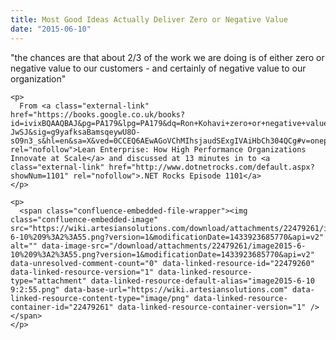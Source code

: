 ```yaml
---
title: Most Good Ideas Actually Deliver Zero or Negative Value
date: "2015-06-10"
---
```


<div id="main-content" class="wiki-content">
  <div class="wiki-content">
    <p>
      "the chances are that about 2/3 of the work we are doing is of either zero or negative value to our customers - and certainly of negative value to our organization"
    </p>
    
    <p>
      From <a class="external-link" href="https://books.google.co.uk/books?id=ivixBQAAQBAJ&pg=PA179&lpg=PA179&dq=Ron+Kohavi+zero+or+negative+value&source=bl&ots=BAWuC-JwSJ&sig=g9yafksaBamsqeywU8O-sO9n3_s&hl=en&sa=X&ved=0CCEQ6AEwAGoVChMIhsjaudSExgIVAiHbCh304QCg#v=onepage&q&f=false" rel="nofollow">Lean Enterprise: How High Performance Organizations Innovate at Scale</a> and discussed at 13 minutes in to <a class="external-link" href="http://www.dotnetrocks.com/default.aspx?showNum=1101" rel="nofollow">.NET Rocks Episode 1101</a>
    </p>
    
    <p>
      <span class="confluence-embedded-file-wrapper"><img class="confluence-embedded-image" src="https://wiki.artesiansolutions.com/download/attachments/22479261/image2015-6-10%209%3A2%3A55.png?version=1&modificationDate=1433923685770&api=v2" alt="" data-image-src="/download/attachments/22479261/image2015-6-10%209%3A2%3A55.png?version=1&modificationDate=1433923685770&api=v2" data-unresolved-comment-count="0" data-linked-resource-id="22479260" data-linked-resource-version="1" data-linked-resource-type="attachment" data-linked-resource-default-alias="image2015-6-10 9:2:55.png" data-base-url="https://wiki.artesiansolutions.com" data-linked-resource-content-type="image/png" data-linked-resource-container-id="22479261" data-linked-resource-container-version="1" /></span>
    </p>
  </div>
</div>
